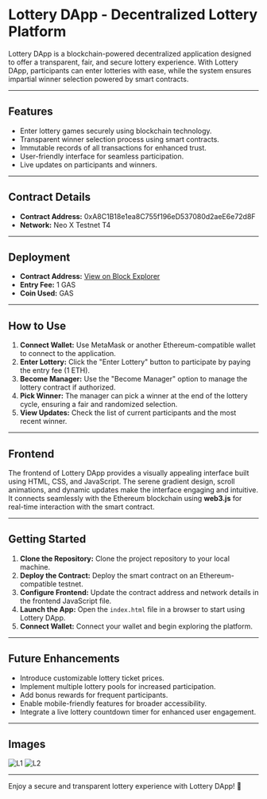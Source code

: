 # Lottery DApp - Decentralized Lottery Platform

Lottery DApp is a blockchain-powered decentralized application designed to offer a transparent, fair, and secure lottery experience. With Lottery DApp, participants can enter lotteries with ease, while the system ensures impartial winner selection powered by smart contracts.

---

## Features
- Enter lottery games securely using blockchain technology.
- Transparent winner selection process using smart contracts.
- Immutable records of all transactions for enhanced trust.
- User-friendly interface for seamless participation.
- Live updates on participants and winners.

---

## Contract Details
- **Contract Address:** 0xA8C1B18e1ea8C755f196eD537080d2aeE6e72d8F 
- **Network:** Neo X Testnet T4  

---

## Deployment
- **Contract Address:** [View on Block Explorer](https://xt4scan.ngd.network/address/0xA8C1B18e1ea8C755f196eD537080d2aeE6e72d8F)  
- **Entry Fee:** 1 GAS 
- **Coin Used:** GAS  

---

## How to Use
1. **Connect Wallet:** Use MetaMask or another Ethereum-compatible wallet to connect to the application.  
2. **Enter Lottery:** Click the "Enter Lottery" button to participate by paying the entry fee (1 ETH).  
3. **Become Manager:** Use the "Become Manager" option to manage the lottery contract if authorized.  
4. **Pick Winner:** The manager can pick a winner at the end of the lottery cycle, ensuring a fair and randomized selection.  
5. **View Updates:** Check the list of current participants and the most recent winner.

---

## Frontend
The frontend of Lottery DApp provides a visually appealing interface built using HTML, CSS, and JavaScript. The serene gradient design, scroll animations, and dynamic updates make the interface engaging and intuitive. It connects seamlessly with the Ethereum blockchain using **web3.js** for real-time interaction with the smart contract.

---

## Getting Started
1. **Clone the Repository:** Clone the project repository to your local machine.  
2. **Deploy the Contract:** Deploy the smart contract on an Ethereum-compatible testnet.  
3. **Configure Frontend:** Update the contract address and network details in the frontend JavaScript file.  
4. **Launch the App:** Open the `index.html` file in a browser to start using Lottery DApp.  
5. **Connect Wallet:** Connect your wallet and begin exploring the platform.

---

## Future Enhancements
- Introduce customizable lottery ticket prices.  
- Implement multiple lottery pools for increased participation.  
- Add bonus rewards for frequent participants.  
- Enable mobile-friendly features for broader accessibility.  
- Integrate a live lottery countdown timer for enhanced user engagement.  

---

## Images
![L1](https://github.com/user-attachments/assets/eac62b45-d6c1-45ce-9441-c2daed788537)
![L2](https://github.com/user-attachments/assets/2fe51eac-04e7-4547-93c1-0cd2153d735b)

---

Enjoy a secure and transparent lottery experience with Lottery DApp! 🌟
